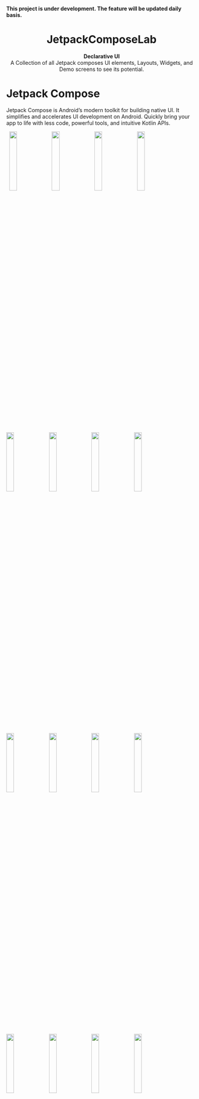 <h4 >This project is under development. The feature will be updated daily basis.</h4>
<h1 align="center">JetpackComposeLab</h1>
<div align="center">
  <strong>Declarative UI</strong>
</div>
<div align="center">
  A Collection of all Jetpack composes UI elements, Layouts, Widgets, and Demo screens to see its potential.
</div>

<div></div>

# Jetpack Compose
Jetpack Compose is Android’s modern toolkit for building native UI. It simplifies and accelerates UI development on Android. Quickly bring your app to life with less code, powerful tools, and intuitive Kotlin APIs.
<p align="left">
  &nbsp;
  <img src="https://drive.google.com/uc?export=view&id=1hDt6wy98o0BvuBrOVkcUb5o5Log438pE" width="20%">
  &nbsp;
  <img src="https://drive.google.com/uc?export=view&id=1eUxlMfdm4oTy8ebmCOpMpJ28ybj5CD0K" width="20%">
  &nbsp;
  <img src="https://drive.google.com/uc?export=view&id=12Ji80hoptAmcfI2XefAVE7UkkY99Iv4a" width="20%">
  &nbsp;
  <img src="https://drive.google.com/uc?export=view&id=1OVLytg1oaFkFUpYlTrIJ1AiFQ2U317WW" width="20%">
</p>
<p align="left">
  <img src="https://drive.google.com/uc?export=view&id=1G3ihzmzPD72mTDzi_-rIJHVZ6iHNUGcs" width="20%">
  &nbsp;
  <img src="https://drive.google.com/uc?export=view&id=1iBAGqHEmjkyu2hPmLWHWrnveBvftpEWL" width="20%">
   &nbsp;
  <img src="https://drive.google.com/uc?export=view&id=1S_AX5AZg4qWaGWnHoqaEdP4IqLOn8NUE" width="20%">
  &nbsp;
  <img src="https://drive.google.com/uc?export=view&id=15SbBdw42lXAdoM2IM3KBJbQM0qJKw-J5" width="20%">
</p>
<p align="left">
  <img src="https://drive.google.com/uc?export=view&id=1ce6Z_miWLpNg8tGCBK_7iJml7MpuqlMf" width="20%">
  &nbsp;
  <img src="https://drive.google.com/uc?export=view&id=1HmSqZaWbF4TyORkCyKtLMp4eFLO7ZDWL" width="20%">
  &nbsp;
  <img src="https://drive.google.com/uc?export=view&id=1Uac-fu1co0R11fmt29Y3E_up7J1qUCOz" width="20%">
  &nbsp;
  <img src="https://drive.google.com/uc?export=view&id=1ialmtWkNM2HrJOrDXQYgMktj0cz5dDBo" width="20%">
</p>
<p align="left">
  <img src="https://drive.google.com/uc?export=view&id=1pILyKYr_AekRs1euzHrhsEGGXiVowibS" width="20%">
  &nbsp;
  <img src="https://drive.google.com/uc?export=view&id=1YtuQZwmrsHlkiBDQjv4p4IncJTpBB1po" width="20%">
  &nbsp;
  <img src="https://drive.google.com/uc?export=view&id=1qHIqelM2Gd0s_PbsApR71RdXw2g84Qti" width="20%">
  &nbsp;
  <img src="https://drive.google.com/uc?export=view&id=1LG1NGUGQWemPrbRUyOjvRJGnnlrhhzJ-" width="20%">
</p>



